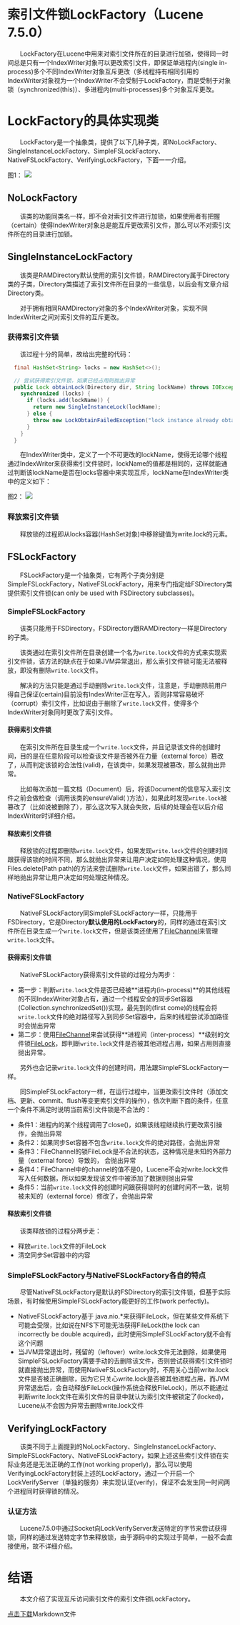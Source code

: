 # 索引文件锁LockFactory（Lucene 7.5.0）

&emsp;&emsp;LockFactory在Lucene中用来对索引文件所在的目录进行加锁，使得同一时间总是只有一个IndexWriter对象可以更改索引文件，即保证单进程内(single in-process)多个不同IndexWriter对象互斥更改（多线程持有相同引用的IndexWriter对象视为一个IndexWriter不会受制于LockFactory，而是受制于对象锁（synchronized(this)）、多进程内(multi-processes)多个对象互斥更改。

# LockFactory的具体实现类

&emsp;&emsp;LockFactory是一个抽象类，提供了以下几种子类，即NoLockFactory、SingleInstanceLockFactory、SimpleFSLockFactory、NativeFSLockFactory、VerifyingLockFactory，下面一一介绍。

图1：
<img src="LockFactory-image/1.png">

## NoLockFactory

&emsp;&emsp;该类的功能同类名一样，即不会对索引文件进行加锁，如果使用者有把握（certain）使得IndexWriter对象总是能互斥更改索引文件，那么可以不对索引文件所在的目录进行加锁。

## SingleInstanceLockFactory

&emsp;&emsp;该类是RAMDirectory默认使用的索引文件锁，RAMDirectory属于Directory类的子类，Directory类描述了索引文件所在目录的一些信息，以后会有文章介绍Directory类。

&emsp;&emsp;对于拥有相同RAMDirectory对象的多个IndexWriter对象，实现不同IndexWriter之间对索引文件的互斥更改。

### 获得索引文件锁
&emsp;&emsp;该过程十分的简单，故给出完整的代码：
```java
  final HashSet<String> locks = new HashSet<>();

  // 尝试获得索引文件锁，如果已经占用则抛出异常
  public Lock obtainLock(Directory dir, String lockName) throws IOException {
    synchronized (locks) {
      if (locks.add(lockName)) {
        return new SingleInstanceLock(lockName);
      } else {
        throw new LockObtainFailedException("lock instance already obtained: (dir=" + dir + ", lockName=" + lockName + ")");
      }
    }
  }
```
&emsp;&emsp;在IndexWriter类中，定义了一个不可更改的lockName，使得无论哪个线程通过IndexWriter来获得索引文件锁时，lockName的值都是相同的，这样就能通过判断该lockName是否在locks容器中来实现互斥，lockName在IndexWriter类中的定义如下：

图2：
<img src="LockFactory-image/2.png">

### 释放索引文件锁
&emsp;&emsp;释放锁的过程即从locks容器(HashSet对象)中移除键值为write.lock的元素。

## FSLockFactory
&emsp;&emsp;FSLockFactory是一个抽象类，它有两个子类分别是SimpleFSLockFactory，NativeFSLockFactory，用来专门指定给FSDirectory类提供索引文件锁(can only be used with FSDirectory subclasses)。

### SimpleFSLockFactory

&emsp;&emsp;该类只能用于FSDirectory，FSDirectory跟RAMDirectory一样是Directory的子类。

&emsp;&emsp;该类通过在索引文件所在目录创建一个名为`write.lock`文件的方式来实现索引文件锁，该方法的缺点在于如果JVM异常退出，那么索引文件锁可能无法被释放，即没有删除`write.lock`文件。

&emsp;&emsp;解决的方法只能是通过手动删除`write.lock`文件，注意是，手动删除前用户得自己保证(certain)目前没有IndexWriter正在写入，否则非常容易破坏（corrupt）索引文件，比如说由于删除了`write.lock`文件，使得多个IndexWriter对象同时更改了索引文件。


#### 获得索引文件锁

&emsp;&emsp;在索引文件所在目录生成一个`write.lock`文件，并且记录该文件的创建时间，目的是在任意阶段可以检查该文件是否被外在力量（external force）篡改了，从而判定该锁的合法性(valid)，在该类中，如果发现被篡改，那么就抛出异常。

&emsp;&emsp;比如每次添加一篇文档（Document）后，将该Document的信息写入索引文件之前会做检查（调用该类的ensureValid( )方法），如果此时发现`write.lock`被篡改了（比如说被删除了），那么这次写入就会失败，后续的处理会在以后介绍IndexWriter时详细介绍。

#### 释放索引文件锁

&emsp;&emsp;释放锁的过程即删除`write.lock`文件，如果发现`write.lock`文件的创建时间跟获得该锁的时间不同，那么就抛出异常来让用户决定如何处理这种情况，使用Files.delete(Path path)的方法来尝试删除`write.lock`文件，如果出错了，那么同样地抛出异常让用户决定如何处理这种情况。

### NativeFSLockFactory

&emsp;&emsp;NativeFSLockFactory同SimpleFSLockFactory一样，只能用于FSDirectory，它是Directory**默认使用的LockFactory**的，同样的通过在索引文件所在目录生成一个`write.lock`文件，但是该类还使用了[FileChannel](https://docs.oracle.com/javase/8/docs/api/java/nio/channels/FileChannel.html)来管理`write.lock`文件。

#### 获得索引文件锁

&emsp;&emsp;NativeFSLockFactory获得索引文件锁的过程分为两步：

- 第一步：判断`write.lock`文件是否已经被**进程内(in-process)**的其他线程的不同IndexWriter对象占有，通过一个线程安全的同步Set容器(Collection.synchronizedSet())实现，最先到的(first come)的线程会将`write.lock`文件的绝对路径写入到同步Set容器中，后来的线程尝试添加路径时会抛出异常
- 第二步：使用[FileChannel](https://docs.oracle.com/javase/8/docs/api/java/nio/channels/FileChannel.html)来尝试获得**进程间（inter-process）**级别的文件锁[FileLock](https://docs.oracle.com/javase/7/docs/api/java/nio/channels/FileLock.html)，即判断`write.lock`文件是否被其他进程占用，如果占用则直接抛出异常。

&emsp;&emsp;另外也会记录`write.lock`文件的创建时间，用法跟SimpleFSLockFactory一样。

&emsp;&emsp;同SimpleFSLockFactory一样，在运行过程中，当更改索引文件时（添加文档、更新、commit、flush等变更索引文件的操作），依次判断下面的条件，任意一个条件不满足时说明当前索引文件锁是不合法的：

- 条件1：进程内的某个线程调用了close()，如果该线程继续执行更改索引操作，会抛出异常
- 条件2：如果同步Set容器不包含`write.lock`文件的绝对路径，会抛出异常
- 条件3：FileChannel的锁FileLock是不合法的状态，这种情况是未知的外部力量（external force）导致的， 会抛出异常
- 条件4：FileChannel中的channel的值不是0，Lucene不会对write.lock文件写入任何数据，所以如果发现该文件中被添加了数据则抛出异常
- 条件5：当前`write.lock`文件的创建时间跟获得锁时的创建时间不一致，说明被未知的（external force）修改了，会抛出异常

#### 释放索引文件锁
&emsp;&emsp;该类释放锁的过程分两步走：

- 释放`write.lock`文件的FileLock
- 清空同步Set容器中的内容

### SimpleFSLockFactory与NativeFSLockFactory各自的特点
&emsp;&emsp;尽管NativeFSLockFactory是默认的FSDirectory的索引文件锁，但基于实际场景，有时候使用SimpleFSLockFactory能更好的工作(work perfectly)。

- NativeFSLockFactory基于 java.nio.*来获得FileLock，但在某些文件系统下可能会受限，比如说在NFS下可能无法获得FileLock(the lock can incorrectly be double acquired)，此时使用SimpleFSLockFactory就不会有这个问题
- 当JVM异常退出时，残留的（leftover）write.lock文件无法删除，如果使用SimpleFSLockFactory需要手动的去删除该文件，否则尝试获得索引文件锁时就直接抛出异常，而使用NativeFSLockFactory时，不用关心当前write.lock文件是否被正确删除，因为它只关心write.lock是否被其他进程占用，而JVM异常退出后，会自动释放FileLock(操作系统会释放FileLock)，所以不能通过判断write.lock文件在索引文件的目录中就认为索引文件被锁定了(locked)，Lucene从不会因为异常去删除write.lock文件

## VerifyingLockFactory

&emsp;&emsp;该类不同于上面提到的NoLockFactory、SingleInstanceLockFactory、SimpleFSLockFactory、NativeFSLockFactory，如果上述这些索引文件锁在实际业务还是无法正确的工作(not working properly)，那么可以使用VerifyingLockFactory封装上述的LockFactory，通过一个开启一个LockVerifyServer（单独的服务）来实现认证(verify)，保证不会发生同一时间两个进程同时获得锁的情况。

### 认证方法
&emsp;&emsp;Lucene7.5.0中通过Socket向LockVerifyServer发送特定的字节来尝试获得锁，同样的通过发送特定字节来释放锁，由于源码中的实现过于简单，一般不会直接使用，故不详细介绍。

# 结语
&emsp;&emsp;本文介绍了实现互斥访问索引文件的索引文件锁LockFactory。

[点击下载](http://www.amazingkoala.com.cn/attachment/Lucene/Store/LockFactory/LockFactory.zip)Markdown文件





